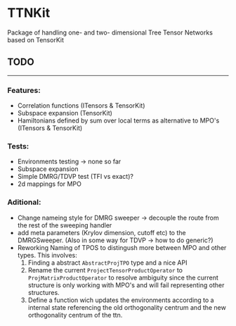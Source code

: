 # TTNKit
Package of handling one- and two- dimensional Tree Tensor Networks based on TensorKit


## TODO

---

### Features:

- Correlation functions (ITensors & TensorKit)
- Subspace expansion (TensorKit)
- Hamiltonians defined by sum over local terms as alternative to MPO's (ITensors & TensorKit)

### Tests:

- Environments testing ->  none so far
- Subspace expansion
- Simple DMRG/TDVP test (TFI vs exact)?
- 2d mappings for MPO

### Aditional:

- Change nameing style for DMRG sweeper -> decouple the route from the rest of the sweeping handler
- add meta parameters (Krylov dimension, cutoff etc) to the DMRGSweeper. (Also in some way for TDVP ->  how to do generic?)
- Reworking Naming of TPOS to distingush more between MPO and other types. This involves:
  1) Finding a abstract `AbstractProjTPO` type and a nice API
  2) Rename the current `ProjectTensorProductOperator` to `ProjMatrixProductOperator` to resolve ambiguity since the
     current structure is only working with MPO's and will fail representing other structures.
  3) Define a function wich updates the environments according to a internal state referencing the old orthogonality centrum
     and the new orthogonality centrum of the ttn.
